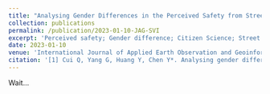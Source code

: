 ```yaml
---
title: "Analysing Gender Differences in the Perceived Safety from Street View Imagery"
collection: publications
permalink: /publication/2023-01-10-JAG-SVI
excerpt: 'Perceived safety; Gender difference; Citizen Science; Street view'
date: 2023-01-10
venue: 'International Journal of Applied Earth Observation and Geoinformation (JAG)'
citation: '[1] Cui Q, Yang G, Huang Y, Chen Y*. Analysing gender differences in the perceived safety from street view imagery [J]. International Journal of Applied Earth Observation and Geoinformation. （Resubmission & Under Review）'
---
```

Wait...
